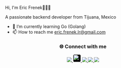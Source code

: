 Hi, I'm Eric Frenek👋🧑‍💻
  
A passionate backend developer from Tijuana, Mexico


- 🌱 I’m currently learning Go (Golang)
- 📫 How to reach me eric.frenek.lr@gmail.com

 
<h3 align="center">🌐 Connect with me</h3>

<p align="center">
  <!-- Facebook -->
  <a href="https://www.facebook.com/eric.lopez.946660" target="_blank">
    <img src="https://img.icons8.com/color/30/000000/facebook.png"/>
  </a>
  <!-- X -->
  <a href="https://x.com/LrFrenek" target="_blank">
    <img src="https://img.icons8.com/ios-filled/30/ffffff/x.png" alt="X" width="25" height="25" style="background-color:#000; border-radius:6px;"/>
  </a>
  <!-- LinkedIn -->
  <a href="https://www.linkedin.com/in/TU_USUARIO/" target="_blank">
    <img src="https://img.icons8.com/color/30/000000/linkedin.png"/>
  </a>
  <!-- Instagram -->
  <a href="https://www.instagram.com/erik.frenek.lr/" target="_blank">
    <img src="https://img.icons8.com/color/30/000000/instagram-new.png"/>
  </a>
  <!-- GitHub -->
  <a href="https://github.com/freneklopez" target="_blank">
    <img src="https://img.icons8.com/ios-glyphs/30/000000/github.png"/>
  </a>
</p>
